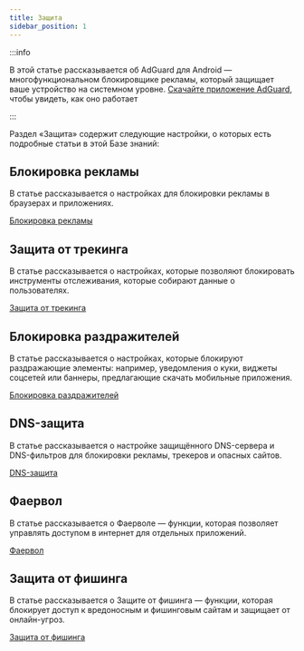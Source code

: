 ```yaml
---
title: Защита
sidebar_position: 1
---
```


:::info

В этой статье рассказывается об AdGuard для Android — многофункциональном блокировщике рекламы, который защищает ваше устройство на системном уровне. [Скачайте приложение AdGuard](https://agrd.io/download-kb-adblock), чтобы увидеть, как оно работает

:::

Раздел «Защита» содержит следующие настройки, о которых есть подробные статьи в этой Базе знаний:

## Блокировка рекламы

В статье рассказывается о настройках для блокировки рекламы в браузерах и приложениях.

[Блокировка рекламы](/adguard-for-android/features/protection/ad-blocking.md)

## Защита от трекинга

В статье рассказывается о настройках, которые позволяют блокировать инструменты отслеживания, которые собирают данные о пользователях.

[Защита от трекинга](/adguard-for-android/features/protection/tracking-protection.md)

## Блокировка раздражителей

В статье рассказывается о настройках, которые блокируют раздражающие элементы: например, уведомления о куки, виджеты соцсетей или баннеры, предлагающие скачать мобильные приложения.

[Блокировка раздражителей](/adguard-for-android/features/protection/annoyance-blocking.md)

## DNS-защита

В статье рассказывается о настройке защищённого DNS-сервера и DNS-фильтров для блокировки рекламы, трекеров и опасных сайтов.

[DNS-защита](/adguard-for-android/features/protection/dns-protection.md)

## Фаервол

В статье рассказывается о Фаерволе — функции, которая позволяет управлять доступом в интернет для отдельных приложений.

[Фаервол](/adguard-for-android/features/protection/firewall/firewall.md)

## Защита от фишинга

В статье рассказывается о Защите от фишинга — функции, которая блокирует доступ к вредоносным и фишинговым сайтам и защищает от онлайн-угроз.

[Защита от фишинга](/adguard-for-android/features/protection/browsing-security.md)
